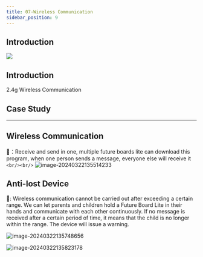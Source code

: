 ```yaml
---
title: 07-Wireless Communication
sidebar_position: 9
---
```

## Introduction

![](https://learn.kittenbot.cn/2024md_pic/image-20240322135256492.png)

## Introduction

2.4g Wireless Communication

## Case Study

---

## Wireless Communication

📑：Receive and send in one, multiple future boards lite can download this program, when one person sends a message, everyone else will receive it `<br/><br/>`
![image-20240322135514233](https://learn.kittenbot.cn/2024md_pic/image-20240322135514233.png)

## Anti-lost Device

📑: Wireless communication cannot be carried out after exceeding a certain range. We can let parents and children hold a Future Board Lite in their hands and communicate with each other continuously. If no message is received after a certain period of time, it means that the child is no longer within the range. The device will issue a warning.

![image-20240322135748656](https://learn.kittenbot.cn/2024md_pic/image-20240322135748656.png)

![image-20240322135823178](https://learn.kittenbot.cn/2024md_pic/image-20240322135823178.png)
